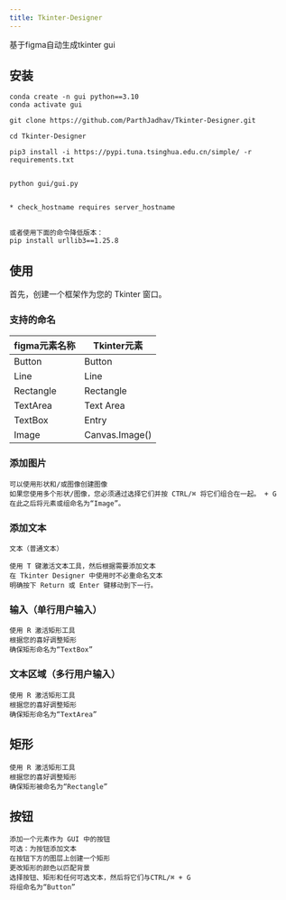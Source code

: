 ```yaml
---
title: Tkinter-Designer
---
```


基于figma自动生成tkinter gui

## 安装

```
conda create -n gui python==3.10
conda activate gui

git clone https://github.com/ParthJadhav/Tkinter-Designer.git

cd Tkinter-Designer

pip3 install -i https://pypi.tuna.tsinghua.edu.cn/simple/ -r requirements.txt


python gui/gui.py


* check_hostname requires server_hostname


或者使用下面的命令降低版本：
pip install urllib3==1.25.8

```


## 使用

首先，创建一个框架作为您的 Tkinter 窗口。


### 支持的命名

| figma元素名称 | Tkinter元素 |
| ------------- | ----------- |
| Button        | Button      |
| Line          | Line        |
| Rectangle     | Rectangle   |
| TextArea      | Text Area   |
| TextBox       | Entry       |
| Image         | Canvas.Image() |


### 添加图片

```
可以使用形状和/或图像创建图像
如果您使用多个形状/图像，您必须通过选择它们并按 CTRL/⌘ 将它们组合在一起。 + G
在此之后将元素或组命名为“Image”。
```


### 添加文本

```
文本（普通文本）

使用 T 键激活文本工具，然后根据需要添加文本
在 Tkinter Designer 中使用时不必重命名文本
明确按下 Return 或 Enter 键移动到下一行。
```

### 输入（单行用户输入）

```
使用 R 激活矩形工具
根据您的喜好调整矩形
确保矩形命名为“TextBox”
```









### 文本区域（多行用户输入）
```
使用 R 激活矩形工具
根据您的喜好调整矩形
确保矩形命名为“TextArea”
```

## 矩形
```
使用 R 激活矩形工具
根据您的喜好调整矩形
确保矩形被命名为“Rectangle”
```
## 按钮
```
添加一个元素作为 GUI 中的按钮
可选：为按钮添加文本
在按钮下方的图层上创建一个矩形
更改矩形的颜色以匹配背景
选择按钮、矩形和任何可选文本，然后将它们与CTRL/⌘ + G
将组命名为“Button”

```